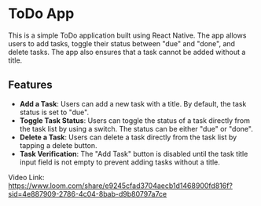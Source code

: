 # ToDo App

This is a simple ToDo application built using React Native. The app allows users to add tasks, toggle their status between "due" and "done", and delete tasks. The app also ensures that a task cannot be added without a title.

## Features

- **Add a Task**: Users can add a new task with a title. By default, the task status is set to "due".
- **Toggle Task Status**: Users can toggle the status of a task directly from the task list by using a switch. The status can be either "due" or "done".
- **Delete a Task**: Users can delete a task directly from the task list by tapping a delete button.
- **Task Verification**: The "Add Task" button is disabled until the task title input field is not empty to prevent adding tasks without a title.

Video Link: https://www.loom.com/share/e9245cfad3704aecb1d1468900fd816f?sid=4e887909-2786-4c04-8bab-d9b80797a7ce
